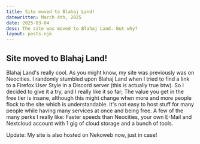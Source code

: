 ```yaml
---
title: Site moved to Blahaj Land!
datewritten: March 4th, 2025
date: 2025-03-04
desc: The site was moved to Blahaj Land. But why?
layout: posts.njk
---
```


## Site moved to Blahaj Land!
Blahaj Land's really cool. As you might know, my site was previously was on Neocities. I randomly stumbled upon Blahaj Land when I tried to find a link to a Firefox User Style in a Discord server (this is actually true btw). So I decided to give it a try, and I really like it so far; The value you get in the free tier is insane, although this might change when more and more people flock to the site which is understandable. It's not easy to host stuff for many people while having many services at once and being free. A few of the many perks I really like: Faster speeds than Neocities, your own E-Mail and Nextcloud account with 1 gig of cloud storage and a bunch of tools.

Update: My site is also hosted on Nekoweb now, just in case!